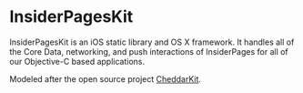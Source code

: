 # InsiderPagesKit

InsiderPagesKit is an iOS static library and OS X framework. It handles all of the Core Data, networking, and push interactions of InsiderPages for all of our Objective-C based applications.

Modeled after the open source project [CheddarKit](https://github.com/nothingmagical/cheddarkit).
